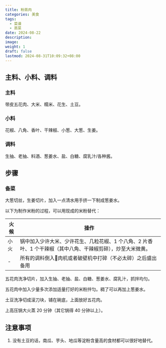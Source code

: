 ```yaml
---
title: 粉蒸肉
categories: 美食
tags:
  - 菜谱
  - 蒸菜
date: 2024-08-22
description: 
image: 
weight: 1
draft: false
lastmod: 2024-08-31T10:09:32+08:00
---
```

## 主料、小料、调料

### 主料

带皮五花肉、大米、糯米、花生、土豆。

### 小料

花椒、八角、香叶、干辣椒、小葱、大葱、生姜。

### 调料

生抽、老抽、料酒、葱姜水、盐、白糖、腐乳汁/各种酱。

## 步骤

### 备菜

大葱切丝，生姜切片，加入一点清水用手挤一下制成葱姜水。

以下为制作米粉的过程，可以用现成的米粉替代：

| 火候  | 操作                                                            |
| --- | ------------------------------------------------------------- |
| 小火  | 锅中加入少许大米、少许花生、几粒花椒、1 个八角、2 片香叶、1 个干辣椒（其中八角、干辣椒剪碎），炒至大米微黄。<br> |
| -   | 所有的调料倒入𮉬肉机或者破壁机中打碎（不必太碎）之后盛出备用                               |

五花肉洗净切片，加入生抽、老抽、盐、白糖、葱姜水、腐乳汁，抓拌均匀。

五花肉中加入少量多次添加适量打好的米粉拌匀。稠了可以再加上葱姜水。

土豆洗净切成滚刀块，铺在碗底，上面放好五花肉。

上高压锅大火蒸 20 分钟（其它锅得 40 分钟以上）。

## 注意事项

1. 没有土豆的话，南瓜、芋头、地瓜等淀粉含量高的食材都可以很好地替代。


